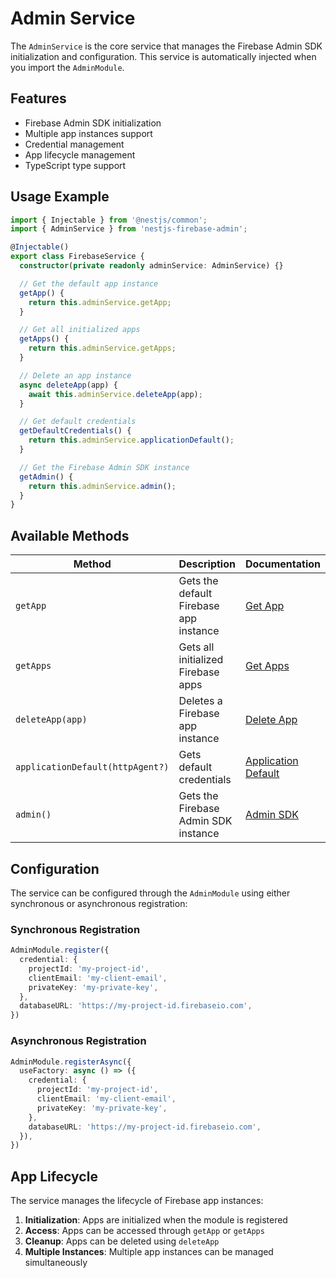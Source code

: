 # Admin Service

The `AdminService` is the core service that manages the Firebase Admin SDK initialization and configuration. This service is automatically injected when you import the `AdminModule`.

## Features

- Firebase Admin SDK initialization
- Multiple app instances support
- Credential management
- App lifecycle management
- TypeScript type support

## Usage Example

```ts
import { Injectable } from '@nestjs/common';
import { AdminService } from 'nestjs-firebase-admin';

@Injectable()
export class FirebaseService {
  constructor(private readonly adminService: AdminService) {}

  // Get the default app instance
  getApp() {
    return this.adminService.getApp;
  }

  // Get all initialized apps
  getApps() {
    return this.adminService.getApps;
  }

  // Delete an app instance
  async deleteApp(app) {
    await this.adminService.deleteApp(app);
  }

  // Get default credentials
  getDefaultCredentials() {
    return this.adminService.applicationDefault();
  }

  // Get the Firebase Admin SDK instance
  getAdmin() {
    return this.adminService.admin();
  }
}
```

## Available Methods

| Method | Description | Documentation |
|--------|-------------|---------------|
| `getApp` | Gets the default Firebase app instance | [Get App](https://firebase.google.com/docs/reference/admin/node/firebase-admin.app#getapp) |
| `getApps` | Gets all initialized Firebase apps | [Get Apps](https://firebase.google.com/docs/reference/admin/node/firebase-admin.app#getapps) |
| `deleteApp(app)` | Deletes a Firebase app instance | [Delete App](https://firebase.google.com/docs/reference/admin/node/firebase-admin.app#deleteapp) |
| `applicationDefault(httpAgent?)` | Gets default credentials | [Application Default](https://firebase.google.com/docs/reference/admin/node/firebase-admin.credential#applicationdefault) |
| `admin()` | Gets the Firebase Admin SDK instance | [Admin SDK](https://firebase.google.com/docs/admin/setup) |

## Configuration

The service can be configured through the `AdminModule` using either synchronous or asynchronous registration:

### Synchronous Registration

```ts
AdminModule.register({
  credential: {
    projectId: 'my-project-id',
    clientEmail: 'my-client-email',
    privateKey: 'my-private-key',
  },
  databaseURL: 'https://my-project-id.firebaseio.com',
})
```

### Asynchronous Registration

```ts
AdminModule.registerAsync({
  useFactory: async () => ({
    credential: {
      projectId: 'my-project-id',
      clientEmail: 'my-client-email',
      privateKey: 'my-private-key',
    },
    databaseURL: 'https://my-project-id.firebaseio.com',
  }),
})
```

## App Lifecycle

The service manages the lifecycle of Firebase app instances:

1. **Initialization**: Apps are initialized when the module is registered
2. **Access**: Apps can be accessed through `getApp` or `getApps`
3. **Cleanup**: Apps can be deleted using `deleteApp`
4. **Multiple Instances**: Multiple app instances can be managed simultaneously
